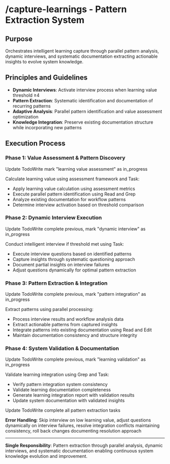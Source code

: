 # /capture-learnings - Pattern Extraction System

## Purpose
Orchestrates intelligent learning capture through parallel pattern analysis, dynamic interviews, and systematic documentation extracting actionable insights to evolve system knowledge.

## Principles and Guidelines
- **Dynamic Interviews**: Activate interview process when learning value threshold ≥4 
- **Pattern Extraction**: Systematic identification and documentation of recurring patterns
- **Adaptive Analysis**: Parallel pattern identification and value assessment optimization
- **Knowledge Integration**: Preserve existing documentation structure while incorporating new patterns

## Execution Process

### Phase 1: Value Assessment & Pattern Discovery
Update TodoWrite mark "learning value assessment" as in_progress

Calculate learning value using assessment framework and Task:
- Apply learning value calculation using assessment metrics
- Execute parallel pattern identification using Read and Grep
- Analyze existing documentation for workflow patterns
- Determine interview activation based on threshold comparison

### Phase 2: Dynamic Interview Execution
Update TodoWrite complete previous, mark "dynamic interview" as in_progress

Conduct intelligent interview if threshold met using Task:
- Execute interview questions based on identified patterns
- Capture insights through systematic questioning approach
- Document partial insights on interview failures
- Adjust questions dynamically for optimal pattern extraction

### Phase 3: Pattern Extraction & Integration
Update TodoWrite complete previous, mark "pattern integration" as in_progress

Extract patterns using parallel processing:
- Process interview results and workflow analysis data
- Extract actionable patterns from captured insights
- Integrate patterns into existing documentation using Read and Edit
- Maintain documentation consistency and structure integrity

### Phase 4: System Validation & Documentation
Update TodoWrite complete previous, mark "learning validation" as in_progress

Validate learning integration using Grep and Task:
- Verify pattern integration system consistency
- Validate learning documentation completeness
- Generate learning integration report with validation results
- Update system documentation with validated insights

Update TodoWrite complete all pattern extraction tasks

**Error Handling**: Skip interview on low learning value, adjust questions dynamically on interview failures, resolve integration conflicts maintaining consistency, roll back changes documenting resolution approach

---

**Single Responsibility**: Pattern extraction through parallel analysis, dynamic interviews, and systematic documentation enabling continuous system knowledge evolution and improvement.